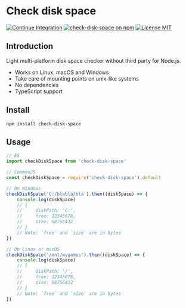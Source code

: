 # Check disk space

[![Continue Integration](https://img.shields.io/github/workflow/status/Alex-D/check-disk-space/Continuous%20Integration?style=for-the-badge)](https://github.com/Alex-D/check-disk-space/actions/workflows/ci.yml)
[![check-disk-space on npm](https://img.shields.io/npm/v/check-disk-space?style=for-the-badge)](https://www.npmjs.com/package/check-disk-space)
[![License MIT](https://img.shields.io/github/license/Alex-D/check-disk-space.svg?style=for-the-badge)](LICENSE)


## Introduction

Light multi-platform disk space checker without third party for Node.js.

- Works on Linux, macOS and Windows
- Take care of mounting points on unix-like systems
- No dependencies
- TypeScript support


## Install

`npm install check-disk-space`


## Usage

```js
// ES
import checkDiskSpace from 'check-disk-space'

// CommonJS
const checkDiskSpace = require('check-disk-space').default

// On Windows
checkDiskSpace('C:/blabla/bla').then((diskSpace) => {
    console.log(diskSpace)
    // {
    //     diskPath: 'C:',
    //     free: 12345678,
    //     size: 98756432
    // }
    // Note: `free` and `size` are in bytes
})

// On Linux or macOS
checkDiskSpace('/mnt/mygames').then((diskSpace) => {
    console.log(diskSpace)
    // {
    //     diskPath: '/',
    //     free: 12345678,
    //     size: 98756432
    // }
    // Note: `free` and `size` are in bytes
})
```

